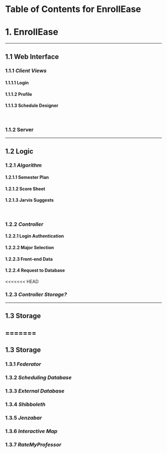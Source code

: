 # Table of Contents for EnrollEase

# 1. EnrollEase
-----------------------------------------------------------
## 1.1 Web Interface
### 1.1.1 *Client Views*
#### 1.1.1.1 Login
#### 1.1.1.2 Profile
#### 1.1.1.3 Schedule Designer
&nbsp;
### 1.1.2 Server
-----------------------------------------------------------
## 1.2 Logic
### 1.2.1 *Algorithm*
#### 1.2.1.1 Semester Plan
#### 1.2.1.2 Score Sheet
#### 1.2.1.3 Jarvis Suggests
&nbsp;
### 1.2.2 *Controller*
#### 1.2.2.1 Login Authentication
#### 1.2.2.2 Major Selection
#### 1.2.2.3 Front-end Data
#### 1.2.2.4 Request to Database
<<<<<<< HEAD
&nbsp;
### 1.2.3 *Controller Storage?*
-----------------------------------------------------------
## 1.3 Storage
=======
-----------------------------------------------------------
## 1.3 Storage
### 1.3.1 *Federator*
### 1.3.2 *Scheduling Database*
### 1.3.3 *External Database*
### 1.3.4 *Shibboleth*
### 1.3.5 *Jenzabar*
### 1.3.6 *Interactive Map*
### 1.3.7 *RateMyProfessor*
